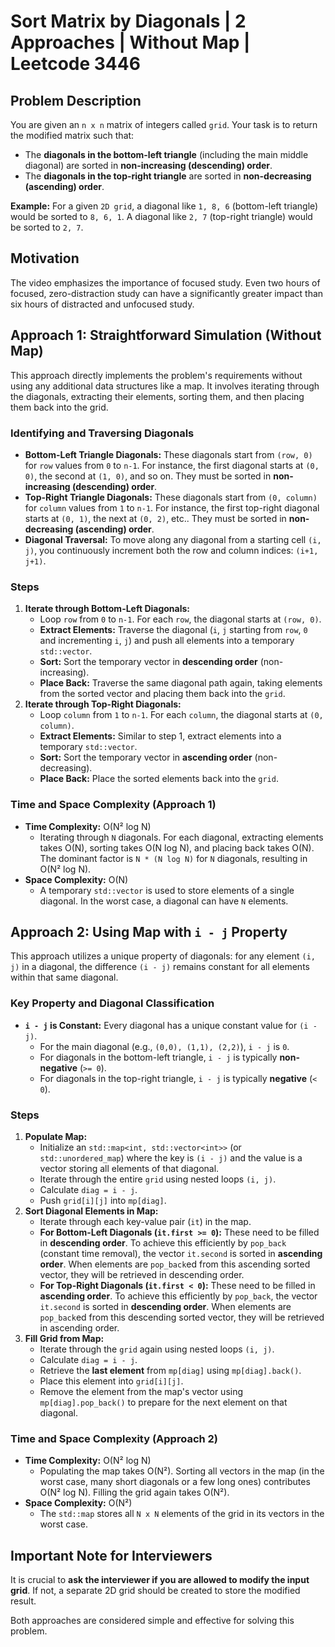 
# Sort Matrix by Diagonals | 2 Approaches | Without Map | Leetcode 3446


## Problem Description

You are given an `n x n` matrix of integers called `grid`. Your task is to return the modified matrix such that:
*   The **diagonals in the bottom-left triangle** (including the main middle diagonal) are sorted in **non-increasing (descending) order**.
*   The **diagonals in the top-right triangle** are sorted in **non-decreasing (ascending) order**.

**Example:**
For a given `2D grid`, a diagonal like `1, 8, 6` (bottom-left triangle) would be sorted to `8, 6, 1`. A diagonal like `2, 7` (top-right triangle) would be sorted to `2, 7`.

## Motivation

The video emphasizes the importance of focused study. Even two hours of focused, zero-distraction study can have a significantly greater impact than six hours of distracted and unfocused study.

## Approach 1: Straightforward Simulation (Without Map)

This approach directly implements the problem's requirements without using any additional data structures like a map. It involves iterating through the diagonals, extracting their elements, sorting them, and then placing them back into the grid.

### Identifying and Traversing Diagonals

*   **Bottom-Left Triangle Diagonals:** These diagonals start from `(row, 0)` for `row` values from `0` to `n-1`. For instance, the first diagonal starts at `(0, 0)`, the second at `(1, 0)`, and so on. They must be sorted in **non-increasing (descending) order**.
*   **Top-Right Triangle Diagonals:** These diagonals start from `(0, column)` for `column` values from `1` to `n-1`. For instance, the first top-right diagonal starts at `(0, 1)`, the next at `(0, 2)`, etc.. They must be sorted in **non-decreasing (ascending) order**.
*   **Diagonal Traversal:** To move along any diagonal from a starting cell `(i, j)`, you continuously increment both the row and column indices: `(i+1, j+1)`.

### Steps

1.  **Iterate through Bottom-Left Diagonals:**
    *   Loop `row` from `0` to `n-1`. For each `row`, the diagonal starts at `(row, 0)`.
    *   **Extract Elements:** Traverse the diagonal (`i`, `j` starting from `row`, `0` and incrementing `i`, `j`) and push all elements into a temporary `std::vector`.
    *   **Sort:** Sort the temporary vector in **descending order** (non-increasing).
    *   **Place Back:** Traverse the same diagonal path again, taking elements from the sorted vector and placing them back into the `grid`.
2.  **Iterate through Top-Right Diagonals:**
    *   Loop `column` from `1` to `n-1`. For each `column`, the diagonal starts at `(0, column)`.
    *   **Extract Elements:** Similar to step 1, extract elements into a temporary `std::vector`.
    *   **Sort:** Sort the temporary vector in **ascending order** (non-decreasing).
    *   **Place Back:** Place the sorted elements back into the `grid`.

### Time and Space Complexity (Approach 1)

*   **Time Complexity:** O(N² log N)
    *   Iterating through `N` diagonals. For each diagonal, extracting elements takes O(N), sorting takes O(N log N), and placing back takes O(N). The dominant factor is `N * (N log N)` for `N` diagonals, resulting in O(N² log N).
*   **Space Complexity:** O(N)
    *   A temporary `std::vector` is used to store elements of a single diagonal. In the worst case, a diagonal can have `N` elements.

## Approach 2: Using Map with `i - j` Property

This approach utilizes a unique property of diagonals: for any element `(i, j)` in a diagonal, the difference `(i - j)` remains constant for all elements within that same diagonal.

### Key Property and Diagonal Classification

*   **`i - j` is Constant:** Every diagonal has a unique constant value for `(i - j)`.
    *   For the main diagonal (e.g., `(0,0), (1,1), (2,2)`), `i - j` is `0`.
    *   For diagonals in the bottom-left triangle, `i - j` is typically **non-negative** (`>= 0`).
    *   For diagonals in the top-right triangle, `i - j` is typically **negative** (`< 0`).

### Steps

1.  **Populate Map:**
    *   Initialize an `std::map<int, std::vector<int>>` (or `std::unordered_map`) where the key is `(i - j)` and the value is a vector storing all elements of that diagonal.
    *   Iterate through the entire `grid` using nested loops `(i, j)`.
    *   Calculate `diag = i - j`.
    *   Push `grid[i][j]` into `mp[diag]`.
2.  **Sort Diagonal Elements in Map:**
    *   Iterate through each key-value pair (`it`) in the map.
    *   **For Bottom-Left Diagonals (`it.first >= 0`):** These need to be filled in **descending order**. To achieve this efficiently by `pop_back` (constant time removal), the vector `it.second` is sorted in **ascending order**. When elements are `pop_back`ed from this ascending sorted vector, they will be retrieved in descending order.
    *   **For Top-Right Diagonals (`it.first < 0`):** These need to be filled in **ascending order**. To achieve this efficiently by `pop_back`, the vector `it.second` is sorted in **descending order**. When elements are `pop_back`ed from this descending sorted vector, they will be retrieved in ascending order.
3.  **Fill Grid from Map:**
    *   Iterate through the `grid` again using nested loops `(i, j)`.
    *   Calculate `diag = i - j`.
    *   Retrieve the **last element** from `mp[diag]` using `mp[diag].back()`.
    *   Place this element into `grid[i][j]`.
    *   Remove the element from the map's vector using `mp[diag].pop_back()` to prepare for the next element on that diagonal.

### Time and Space Complexity (Approach 2)

*   **Time Complexity:** O(N² log N)
    *   Populating the map takes O(N²). Sorting all vectors in the map (in the worst case, many short diagonals or a few long ones) contributes O(N² log N). Filling the grid again takes O(N²).
*   **Space Complexity:** O(N²)
    *   The `std::map` stores all `N x N` elements of the grid in its vectors in the worst case.

## Important Note for Interviewers

It is crucial to **ask the interviewer if you are allowed to modify the input grid**. If not, a separate 2D grid should be created to store the modified result.

Both approaches are considered simple and effective for solving this problem.
```